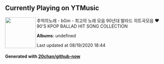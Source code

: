 ## Currently Playing on YTMusic

[<img align="left" width="100" src="https://i.ytimg.com/vi/GSCLPBzsHQA/sddefault.jpg?sqp=-oaymwEWCJADEOEBIAQqCghqEJQEGHgg6AJIWg&rs">](https://music.youtube.com/channel/UCLLq0DPs_jxBpcxBRsKGYTg)

추억의노래 - bGm - 최고의 노래 모음 90년대 발라드 히트곡모음 ❤ 90'S KPOP BALLAD HIT SONG COLLECTION

**Albums**: undefined

Last updated at 08/19/2020 18:44

#### Generated with [20chan/github-now](https://github.com/20chan/github-now)


<!--
**20chan/20chan** is a ✨ _special_ ✨ repository because its `README.md` (this file) appears on your GitHub profile.

Here are some ideas to get you started:

- 🔭 I’m currently working on ...
- 🌱 I’m currently learning ...
- 👯 I’m looking to collaborate on ...
- 🤔 I’m looking for help with ...
- 💬 Ask me about ...
- 📫 How to reach me: ...
- 😄 Pronouns: ...
- ⚡ Fun fact: ...
-->
